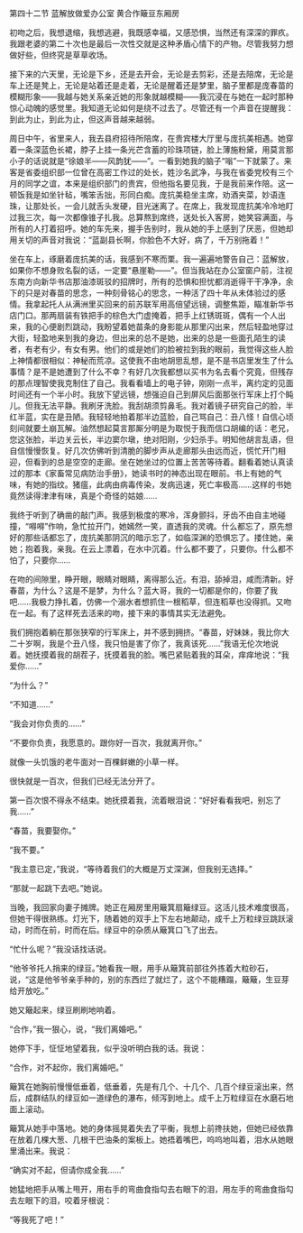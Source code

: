第四十二节 蓝解放做爱办公室 黄合作簸豆东厢房

初吻之后，我想退缩，我想逃避，我既感幸福，又感恐惧，当然还有深深的罪疚。我跟老婆的第二十次也是最后一次性交就是这种矛盾心情下的产物。尽管我努力想做好些，但终究是草草收场。

接下来的六天里，无论是下乡，还是去开会，无论是去剪彩，还是去陪席，无论是车上还是凳上，无论是站着还是走着，无论是醒着还是梦里，脑子里都是庞春苗的模糊形象——我越与她关系亲近她的形象就越模糊——我沉浸在与她在一起时那种惊心动魄的感觉里。我知道无论如何是绕不过去了。尽管还有一个声音在提醒我：到此为止，到此为止，但这声音越来越弱。

周日中午，省里来人，我去县府招待所陪席，在贵宾楼大厅里与庞抗美相遇。她穿着一条深蓝色长裙，脖子上挂一条光芒含蓄的珍珠项链，脸上薄施粉黛，用莫言那小子的话说就是“徐娘半——风韵犹——”。一看到她我的脑子“嗡”一下就蒙了。来客是省委组织部一位曾在高密工作过的处长，姓沙名武净，与我在省委党校有三个月的同学之谊，本来是组织部门的贵宾，但他指名要见我，于是我前来作陪。这一顿饭我是如坐针毡，嘴笨舌拙，形同白痴。庞抗美稳坐主席，劝酒夹菜，妙语连珠，让那处长，一会儿就舌头发硬，目光迷离了。在席上，我发现庞抗美冷冷地盯过我三次，每一次都像锥子扎我。总算熬到席终，送处长入客房，她笑容满面，与所有的人打着招呼。她的车先来，握手告别时，我从她的手上感到了厌恶，但她却用关切的声音对我说：“蓝副县长啊，你脸色不大好，病了，千万别拖着！”

坐在车上，琢磨着庞抗美的话，我感到不寒而栗。我一遍遍地警告自己：蓝解放，如果你不想身败名裂的话，一定要“悬崖勒——”。但当我站在办公室窗户前，注视东南方向新华书店那油漆斑驳的招牌时，所有的恐惧和担忧都消逝得干干净净，余下的只是对春苗的思念，一种刻骨铭心的思念，一种活了四十年从未体验过的感情。我拿起托人从满洲里买回来的前苏联军用高倍望远镜，调整焦距，瞄准新华书店门口。那两扇装有铁把手的棕色大门虚掩着，把手上红锈斑斑，偶有一个人出来，我的心便剧烈跳动，我盼望着她苗条的身影能从那里闪出来，然后轻盈地穿过大街，轻盈地来到我的身边，但出来的总不是她，出来的总是一些面孔陌生的读者，有老有少，有女有男。他们的或是她们的脸被拉到我的眼前，我觉得这些人脸上神情都很相似：神秘而荒凉。这使我不由地胡思乱想，是不是书店里发生了什么事情？是不是她遭到了什么不幸？有好几次我都想以买书为名去看个究竟，但残存的那点理智使我克制住了自己。我看看墙上的电子钟，刚刚一点半，离约定的见面时间还有一个半小时。我放下望远镜，想强迫自己到屏风后面那张行军床上打个盹儿。但我无法平静。我刷牙洗脸。我刮胡须剪鼻毛。我对着镜子研究自己的脸，半红半蓝，实在是丑陋。我轻轻地拍着那半边蓝脸，自己骂自己：丑八怪！自信心顷刻间就要土崩瓦解。油然想起莫言那厮分明是为取悦于我而信口胡编的话：老兄，您这张脸，半边关云长，半边窦尔墩，绝对阳刚，少妇杀手。明知他胡言乱语，但自信慢慢恢复。好几次仿佛听到清脆的脚步声从走廊那头由远而近，慌忙开门相迎，但看到的总是空空的走廊。坐在她坐过的位置上苦苦等待着。翻看着她认真读过的那本《家畜常见病防治手册》，她读书时的神态出现在眼前。书上有她的气味，有她的指纹。猪瘟，此病由病毒传染，发病迅速，死亡率极高……这样的书她竟然读得津津有味，真是个奇怪的姑娘……

我终于听到了确凿的敲门声。我感到极度的寒冷，浑身颤抖，牙齿不由自主地碰撞，“嘚嘚”作响，急忙拉开门，她嫣然一笑，直透我的灵魂。什么都忘了，原先想好的那些话都忘了，庞抗美那阴沉的暗示忘了，如临深渊的恐惧忘了。搂住她，亲她；抱着我，亲我。在云上漂着，在水中沉着。什么都不要了，只要你。什么都不怕了，只要你……

在吻的间隙里，睁开眼，眼睛对眼睛，离得那么近。有泪，舔掉泪，咸而清新。好春苗，为什么？这是不是梦，为什么？蓝大哥，我的一切都是你的，你要了我吧……我极力挣扎着，仿佛一个溺水者想抓住一根稻草，但连稻草也没得抓。又吻在一起。有了这样死去活来的吻，接下来的事情其实无法避免。

我们拥抱着躺在那张狭窄的行军床上，并不感到拥挤。“春苗，好妹妹，我比你大二十岁啊，我是个丑八怪，我只怕是害了你了，我真该死……”我语无伦次地说着。她抚摸着我的胡茬子，抚摸着我的脸。嘴巴紧贴着我的耳朵，痒痒地说：“我爱你……”

“为什么？”

“不知道……”

“我会对你负责的……”

“不要你负责，我愿意的。跟你好一百次，我就离开你。”

就像一头饥饿的老牛面对一百棵鲜嫩的小草一样。

很快就是一百次，但我们已经无法分开了。

第一百次恨不得永不结束。她抚摸着我，流着眼泪说：“好好看看我吧，别忘了我……”

“春苗，我要娶你。”

“我不要。”

“我主意已定，”我说，“等待着我们的大概是万丈深渊，但我别无选择。”

“那就一起跳下去吧。”她说。

当晚，我回家向妻子摊牌。她正在厢房里用簸箕扇簸绿豆。这活儿技术难度很高，但她干得很熟练。灯光下，随着她的双手上下左右地颠动，成千上万粒绿豆跳跃滚动，时而在前，时而在后。绿豆中的杂质从簸箕口飞了出去。

“忙什么呢？”我没话找话说。

“他爷爷托人捎来的绿豆。”她看我一眼，用手从簸箕前部往外拣着大粒砂石，说，“这是他爷爷亲手种的，别的东西烂了就烂了，这个不能糟蹋，簸簸，生豆芽给开放吃。”

她又簸起来，绿豆刷刷地响着。

“合作，”我一狠心，说，“我们离婚吧。”

她停下手，怔怔地望着我，似乎没听明白我的话。我说：

“合作，对不起你，我们离婚吧。”

簸箕在她胸前慢慢低垂着，低垂着，先是有几个、十几个、几百个绿豆滚出来，然后，成群结队的绿豆如一道绿色的瀑布，倾泻到地上。成千上万粒绿豆在水磨石地面上滚动。

簸箕从她手中落地。她的身体摇晃着失去了平衡，我想上前搀扶她，但她已经依靠在放着几棵大葱、几根干巴油条的案板上。她捂着嘴巴，呜呜地叫着，泪水从她眼里涌出来。我说：

“确实对不起，但请你成全我……”

她猛地把手从嘴上甩开，用右手的弯曲食指勾去右眼下的泪，用左手的弯曲食指勾去左眼下的泪，咬着牙根说：

“等我死了吧！”